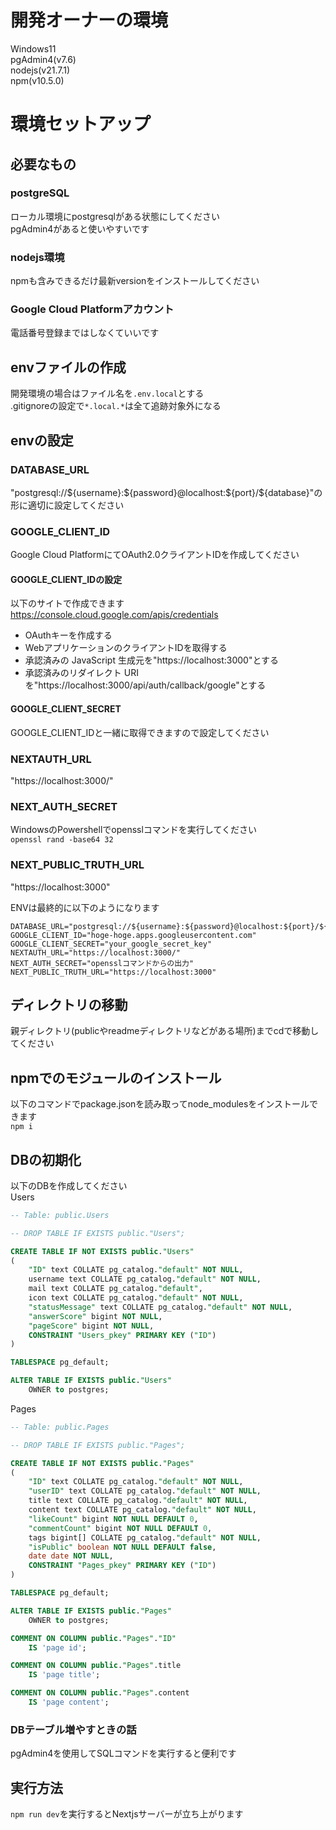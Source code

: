 # 開発オーナーの環境
Windows11  
pgAdmin4(v7.6)  
nodejs(v21.7.1)  
npm(v10.5.0)  

# 環境セットアップ
## 必要なもの
### postgreSQL
ローカル環境にpostgresqlがある状態にしてください  
pgAdmin4があると使いやすいです  
### nodejs環境
npmも含みできるだけ最新versionをインストールしてください  
### Google Cloud Platformアカウント
電話番号登録まではしなくていいです

## envファイルの作成
開発環境の場合はファイル名を`.env.local`とする  
.gitignoreの設定で`*.local.*`は全て追跡対象外になる  

## envの設定
### DATABASE_URL
"postgresql://\${username}:\${password}@localhost:\${port}/\${database}"の形に適切に設定してください

### GOOGLE_CLIENT_ID
Google Cloud PlatformにてOAuth2.0クライアントIDを作成してください  
#### GOOGLE_CLIENT_IDの設定
以下のサイトで作成できます  
https://console.cloud.google.com/apis/credentials  
- OAuthキーを作成する  
- WebアプリケーションのクライアントIDを取得する  
- 承認済みの JavaScript 生成元を"https://localhost:3000"とする  
- 承認済みのリダイレクト URIを"https://localhost:3000/api/auth/callback/google"とする  

#### GOOGLE_CLIENT_SECRET
GOOGLE_CLIENT_IDと一緒に取得できますので設定してください  

### NEXTAUTH_URL
"https://localhost:3000/"

### NEXT_AUTH_SECRET
WindowsのPowershellでopensslコマンドを実行してください  
`openssl rand -base64 32`

### NEXT_PUBLIC_TRUTH_URL
"https://localhost:3000"

ENVは最終的に以下のようになります
```
DATABASE_URL="postgresql://${username}:${password}@localhost:${port}/${database}"
GOOGLE_CLIENT_ID="hoge-hoge.apps.googleusercontent.com"
GOOGLE_CLIENT_SECRET="your_google_secret_key"
NEXTAUTH_URL="https://localhost:3000/"
NEXT_AUTH_SECRET="opensslコマンドからの出力"
NEXT_PUBLIC_TRUTH_URL="https://localhost:3000"
```

## ディレクトリの移動
親ディレクトリ(publicやreadmeディレクトリなどがある場所)までcdで移動してください

## npmでのモジュールのインストール
以下のコマンドでpackage.jsonを読み取ってnode_modulesをインストールできます  
`npm i`

## DBの初期化
以下のDBを作成してください  
Users
```sql
-- Table: public.Users

-- DROP TABLE IF EXISTS public."Users";

CREATE TABLE IF NOT EXISTS public."Users"
(
    "ID" text COLLATE pg_catalog."default" NOT NULL,
    username text COLLATE pg_catalog."default" NOT NULL,
    mail text COLLATE pg_catalog."default",
    icon text COLLATE pg_catalog."default" NOT NULL,
    "statusMessage" text COLLATE pg_catalog."default" NOT NULL,
    "answerScore" bigint NOT NULL,
    "pageScore" bigint NOT NULL,
    CONSTRAINT "Users_pkey" PRIMARY KEY ("ID")
)

TABLESPACE pg_default;

ALTER TABLE IF EXISTS public."Users"
    OWNER to postgres;
```
Pages
```sql
-- Table: public.Pages

-- DROP TABLE IF EXISTS public."Pages";

CREATE TABLE IF NOT EXISTS public."Pages"
(
    "ID" text COLLATE pg_catalog."default" NOT NULL,
    "userID" text COLLATE pg_catalog."default" NOT NULL,
    title text COLLATE pg_catalog."default" NOT NULL,
    content text COLLATE pg_catalog."default" NOT NULL,
    "likeCount" bigint NOT NULL DEFAULT 0,
    "commentCount" bigint NOT NULL DEFAULT 0,
    tags bigint[] COLLATE pg_catalog."default" NOT NULL,
    "isPublic" boolean NOT NULL DEFAULT false,
    date date NOT NULL,
    CONSTRAINT "Pages_pkey" PRIMARY KEY ("ID")
)

TABLESPACE pg_default;

ALTER TABLE IF EXISTS public."Pages"
    OWNER to postgres;

COMMENT ON COLUMN public."Pages"."ID"
    IS 'page id';

COMMENT ON COLUMN public."Pages".title
    IS 'page title';

COMMENT ON COLUMN public."Pages".content
    IS 'page content';
```

### DBテーブル増やすときの話
pgAdmin4を使用してSQLコマンドを実行すると便利です  

## 実行方法
`npm run dev`を実行するとNextjsサーバーが立ち上がります  